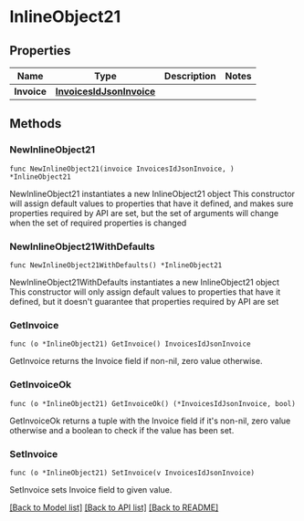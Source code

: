 # InlineObject21

## Properties

Name | Type | Description | Notes
------------ | ------------- | ------------- | -------------
**Invoice** | [**InvoicesIdJsonInvoice**](_invoices__id__json_invoice.md) |  | 

## Methods

### NewInlineObject21

`func NewInlineObject21(invoice InvoicesIdJsonInvoice, ) *InlineObject21`

NewInlineObject21 instantiates a new InlineObject21 object
This constructor will assign default values to properties that have it defined,
and makes sure properties required by API are set, but the set of arguments
will change when the set of required properties is changed

### NewInlineObject21WithDefaults

`func NewInlineObject21WithDefaults() *InlineObject21`

NewInlineObject21WithDefaults instantiates a new InlineObject21 object
This constructor will only assign default values to properties that have it defined,
but it doesn't guarantee that properties required by API are set

### GetInvoice

`func (o *InlineObject21) GetInvoice() InvoicesIdJsonInvoice`

GetInvoice returns the Invoice field if non-nil, zero value otherwise.

### GetInvoiceOk

`func (o *InlineObject21) GetInvoiceOk() (*InvoicesIdJsonInvoice, bool)`

GetInvoiceOk returns a tuple with the Invoice field if it's non-nil, zero value otherwise
and a boolean to check if the value has been set.

### SetInvoice

`func (o *InlineObject21) SetInvoice(v InvoicesIdJsonInvoice)`

SetInvoice sets Invoice field to given value.



[[Back to Model list]](../README.md#documentation-for-models) [[Back to API list]](../README.md#documentation-for-api-endpoints) [[Back to README]](../README.md)


